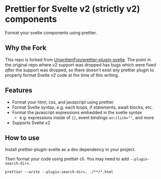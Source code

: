 # Prettier for Svelte v2 (strictly v2) components

Format your svelte components using prettier.

## Why the Fork

This repo is forked from [UnwrittenFun/prettier-plugin-svelte](https://github.com/UnwrittenFun/prettier-plugin-svelte). The point in the original repo where v2 support was dropped has bugs which were fixed _after_ the support was dropped, so there doesn't exist any prettier plugin to properly format Svelte v2 code at the time of this writing.

## Features

-   Format your html, css, and javascript using prettier
-   Format Svelte syntax, e.g. each loops, if statements, await blocks, etc.
-   Format the javascript expressions embedded in the svelte syntax
    -   e.g. expressions inside of `{}`, event bindings `on:click=""`, and more
-   Supports Svelte v2

## How to use

Install prettier-plugin-svelte as a dev dependency in your project.

Then format your code using prettier cli. You may need to add `--plugin-search-dir=.`

```
prettier --write --plugin-search-dir=. ./**/*.html
```
